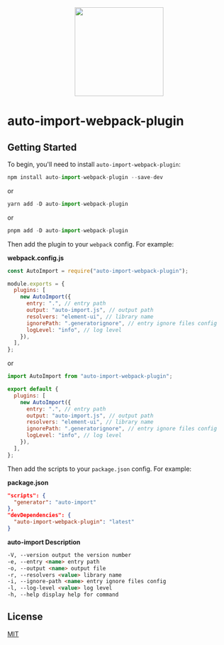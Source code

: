 <div align="center">
  <a href="https://github.com/webpack/webpack">
    <img width="200" height="200"
      src="https://webpack.js.org/assets/icon-square-big.svg">
  </a>
</div>

# auto-import-webpack-plugin

## Getting Started

To begin, you'll need to install `auto-import-webpack-plugin`:

```js
npm install auto-import-webpack-plugin --save-dev
```

or

```js
yarn add -D auto-import-webpack-plugin
```

or

```js
pnpm add -D auto-import-webpack-plugin
```

Then add the plugin to your `webpack` config. For example:

**webpack.config.js**

```js
const AutoImport = require("auto-import-webpack-plugin");

module.exports = {
  plugins: [
    new AutoImport({
      entry: ".", // entry path
      output: "auto-import.js", // output path
      resolvers: "element-ui", // library name
      ignorePath: ".generatorignore", // entry ignore files config
      logLevel: "info", // log level
    }),
  ],
};
```

or

```js
import AutoImport from "auto-import-webpack-plugin";

export default {
  plugins: [
    new AutoImport({
      entry: ".", // entry path
      output: "auto-import.js", // output path
      resolvers: "element-ui", // library name
      ignorePath: ".generatorignore", // entry ignore files config
      logLevel: "info", // log level
    }),
  ],
};
```

Then add the scripts to your `package.json` config. For example:

**package.json**

```json
"scripts": {
  "generator": "auto-import"
},
"devDependencies": {
  "auto-import-webpack-plugin": "latest"
}
```

**auto-import Description**

```markdown
-V, --version output the version number
-e, --entry <name> entry path
-o, --output <name> output file
-r, --resolvers <value> library name
-i, --ignore-path <name> entry ignore files config
-l, --log-level <value> log level
-h, --help display help for command
```

## License

[MIT](./LICENSE)
